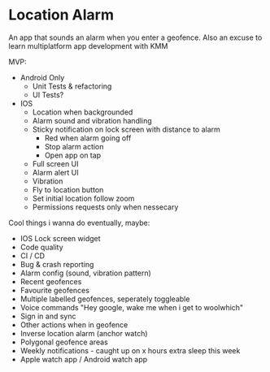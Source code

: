# Location Alarm

An app that sounds an alarm when you enter a geofence.
Also an excuse to learn multiplatform app development with KMM

MVP:

- Android Only
  - Unit Tests & refactoring
  - UI Tests?
- IOS
  - Location when backgrounded
  - Alarm sound and vibration handling
  - Sticky notification on lock screen with distance to alarm
    - Red when alarm going off
    - Stop alarm action
    - Open app on tap
  - Full screen UI
  - Alarm alert UI
  - Vibration
  - Fly to location button
  - Set initial location follow zoom
  - Permissions requests only when nessecary

Cool things i wanna do eventually, maybe:

- IOS Lock screen widget
- Code quality
- CI / CD
- Bug & crash reporting
- Alarm config (sound, vibration pattern)
- Recent geofences
- Favourite geofences
- Multiple labelled geofences, seperately toggleable
- Voice commands "Hey google, wake me when i get to woolwhich"
- Sign in and sync
- Other actions when in geofence
- Inverse location alarm (anchor watch)
- Polygonal geofence areas
- Weekly notifications - caught up on x hours extra sleep this week
- Apple watch app / Android watch app